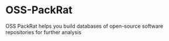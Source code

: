 # OSS-PackRat
OSS PackRat helps you build databases of open-source software repositories for further analysis
